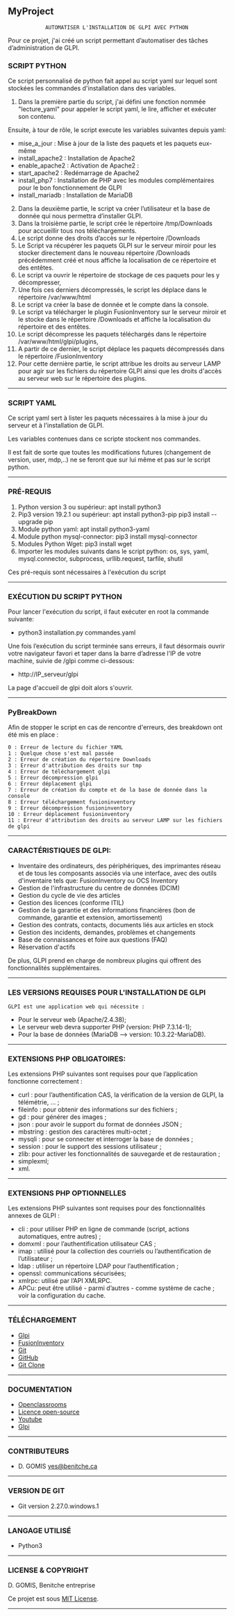 
## MyProject

				AUTOMATISER L'INSTALLATION DE GLPI AVEC PYTHON

Pour ce projet, j'ai créé un script permettant d’automatiser des tâches d’administration de GLPI. 

### SCRIPT PYTHON

Ce script personnalisé de python fait appel au script yaml sur lequel sont stockées les commandes d'installation dans des variables. 

1. Dans la première partie du script, j'ai défini une fonction nommée "lecture_yaml" pour appeler le script yaml, le lire, afficher et exécuter son contenu.

Ensuite, à tour de rôle, le script execute les variables suivantes depuis yaml:

- mise_a_jour : Mise à jour de la liste des paquets et les paquets eux-même 
- install_apache2 : Installation de Apache2
- enable_apache2 : Activation de Apache2 : 
- start_apache2 : Redémarrage de Apache2 
- install_php7 : Installation de PHP avec les modules complémentaires pour le bon fonctionnement de GLPI 
- install_mariadb : Installation de MariaDB
2. Dans la deuxième partie, le script va créer l’utilisateur et la base de donnée qui nous permettra d’installer GLPI.
3. Dans la troisième partie, le script crée le répertoire /tmp/Downloads pour accueillir tous nos téléchargements.
4. Le script donne des droits d’accès sur le répertoire /Downloads
5. Le Script va récupérer les paquets GLPI sur le serveur miroir pour les stocker directement dans le nouveau répertoire /Downloads précédemment créé et nous affiche la localisation de ce répertoire et des entêtes.
6. Le script va ouvrir le répertoire de stockage de ces paquets pour les y décompresser,  
7. Une fois ces derniers décompressés, le script les déplace dans le répertoire /var/www/html
8. Le script va créer la base de donnée et le compte dans la console. 
9. Le script va télécharger le plugin FusionInventory sur le serveur miroir et le stocke dans le répertoire /Downloads et affiche la localisation du répertoire et des entêtes.
10. Le script décompresse les paquets téléchargés dans le répertoire /var/www/html/glpi/plugins,
11. A partir de ce dernier, le script déplace les paquets décompressés dans le répertoire /FusionInventory 
12. Pour cette dernière partie, le script attribue les droits au serveur LAMP pour agir sur les fichiers du répertoire GLPI ainsi que les droits d'accès au serveur web sur le répertoire des plugins.

---

### SCRIPT YAML

Ce script yaml sert à lister les paquets nécessaires à la mise à jour du serveur et à l'installation de GLPI.

Les variables contenues dans ce scripte stockent nos commandes.

Il est fait de sorte que toutes les modifications futures (changement de version, user, mdp,..) ne se 
feront que sur lui même et pas sur le script python.

---

### PRÉ-REQUIS

1. Python version 3 ou supérieur: apt install python3
2. Pip3 version 19.2.1 ou supérieur: apt install python3-pip pip3 install --upgrade pip
3. Module python yaml: apt install python3-yaml
4. Module python mysql-connector: pip3 install mysql-connector
5. Modules Python Wget: pip3 install wget
6. Importer les modules suivants dans le script python: os, sys, yaml, mysql.connector, subprocess, urllib.request, tarfile, shutil

Ces pré-requis sont nécessaires à l'exécution du script

---

### EXÉCUTION DU SCRIPT PYTHON

Pour lancer l'exécution du script, il faut exécuter en root la commande suivante: 

- python3 installation.py commandes.yaml

Une fois l’exécution du script terminée sans erreurs, il faut désormais ouvrir votre navigateur favori 
et taper dans la barre d’adresse l'IP de votre machine, suivie de /glpi comme ci-dessous:

- http://IP_serveur/glpi

La page d'accueil de glpi doit alors s'ouvrir.

---

### PyBreakDown

Afin de stopper le script en cas de rencontre d'erreurs, des breakdown ont été mis en place :

    0 : Erreur de lecture du fichier YAML
	1 : Quelque chose s'est mal passée
    2 : Erreur de création du répertoire Downloads
	3 : Erreur d'attribution des droits sur tmp
    4 : Erreur de téléchargement glpi
    5 : Erreur décompression glpi
    6 : Erreur déplacement glpi
    7 : Erreur de création du compte et de la base de donnée dans la console
    8 : Erreur téléchargement fusioninventory
    9 : Erreur décompression fusioninventory
    10 : Erreur déplacement fusioninventory
    11 : Erreur d'attribution des droits au serveur LAMP sur les fichiers de glpi

---

### CARACTÉRISTIQUES DE GLPI:

- Inventaire des ordinateurs, des périphériques, des imprimantes réseau et de tous les composants 
associés via une interface, avec des outils d'inventaire tels que: FusionInventory ou OCS Inventory    
- Gestion de l'infrastructure du centre de données (DCIM)    
- Gestion du cycle de vie des articles    
- Gestion des licences (conforme ITIL)    
- Gestion de la garantie et des informations financières (bon de commande, garantie et extension, amortissement)    
- Gestion des contrats, contacts, documents liés aux articles en stock    
- Gestion des incidents, demandes, problèmes et changements    
- Base de connaissances et foire aux questions (FAQ)    
- Réservation d'actifs

De plus, GLPI prend en charge de nombreux plugins qui offrent des fonctionnalités supplémentaires.

---

### LES VERSIONS REQUISES POUR L'INSTALLATION DE GLPI

	GLPI est une application web qui nécessite :

- Pour le serveur web (Apache/2.4.38);
- Le serveur web devra supporter PHP (version: PHP 7.3.14-1);
- Pour la base de données (MariaDB --> version: 10.3.22-MariaDB).

---

### EXTENSIONS PHP OBLIGATOIRES:

Les extensions PHP suivantes sont requises pour que l’application fonctionne correctement :

- curl : pour l’authentification CAS, la vérification de la version de GLPI, la télémétrie, … ;
- fileinfo : pour obtenir des informations sur des fichiers ;
- gd : pour générer des images ;
- json : pour avoir le support du format de données JSON ;
- mbstring : gestion des caractères multi-octet ;
- mysqli : pour se connecter et interroger la base de données ;
- session : pour le support des sessions utilisateur ;
- zlib: pour activer les fonctionnalités de sauvegarde et de restauration ;
- simplexml;
- xml.

---

### EXTENSIONS PHP OPTIONNELLES

Les extensions PHP suivantes sont requises pour des fonctionnalités annexes de GLPI :

- cli : pour utiliser PHP en ligne de commande (script, actions automatiques, entre autres) ;
- domxml : pour l’authentification utilisateur CAS ;
- imap : utilisé pour la collection des courriels ou l’authentification de l’utilisateur ;
- ldap : utiliser un répertoire LDAP pour l’authentification ;
- openssl: communications sécurisées;
- xmlrpc: utilisé par l’API XMLRPC.
- APCu: peut être utilisé - parmi d’autres - comme système de cache ; voir la configuration du cache.

---

### TÉLÉCHARGEMENT

- [Glpi](https://github.com/glpi-project/glpi/releases/download/9.4.5/glpi-9.4.5.tgz)
- [FusionInventory](https://github.com/fusioninventory/fusioninventory-for-glpi/archive/glpi9.4+2.4.tar.gz)
- [Git](https://git-scm.com/download/win)	
- [GitHub](https://github.com/)
- [Git Clone](https://github.com/oupasbenith/MyProject.git)

---

### DOCUMENTATION

- [Openclassrooms](https://openclassrooms.com/fr)
- [Licence open-source](https://choosealicense.com/)
- [Youtube](https://www.youtube.com/watch?v=4o9qzbssfII)
- [Glpi](https://glpi-install.readthedocs.io/en/latest/index.html)

---

### CONTRIBUTEURS

- D. GOMIS <yes@benitche.ca>

---

### VERSION DE GIT

- Git version 2.27.0.windows.1

---

### LANGAGE UTILISÉ

- Python3

---

### LICENSE & COPYRIGHT

D. GOMIS, Benitche entreprise

Ce projet est sous [MIT License](LICENCE).

---
